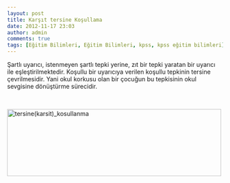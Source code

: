 ```yaml
---
layout: post
title: Karşıt tersine Koşullama
date: 2012-11-17 23:03
author: admin
comments: true
tags: [Eğitim Bilimleri, Eğitim Bilimleri, kpss, kpss eğitim bilimleri]
---
```

Şartlı uyarıcı, istenmeyen şartlı tepki yerine, zıt bir tepki yaratan bir uyarıcı ile eşleştirilmektedir. Koşullu bir uyarıcıya verilen koşullu tepkinin tersine çevrilmesidir. Yani okul korkusu olan bir çocuğun bu tepkisinin okul
sevgisine dönüştürme sürecidir.

&nbsp;

<a href="http://egitimvaktim.com/3-karsit-tersine-kosullama/tersinekarsit_kosullanma" rel="attachment wp-att-7960"><img class="alignnone size-large wp-image-7960" alt="tersine(karsit)_kosullanma" src="http://egitimvaktim.com/dosyalar/2012/11/tersinekarsit_kosullanma-500x157.jpg" width="500" height="157" /></a>

&nbsp;
